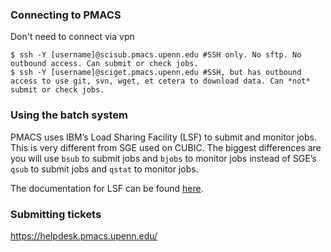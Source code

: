 ### Connecting to PMACS

Don't need to connect via vpn

```
$ ssh -Y [username]@scisub.pmacs.upenn.edu #SSH only. No sftp. No outbound access. Can submit or check jobs.
$ ssh -Y [username]@sciget.pmacs.upenn.edu #SSH, but has outbound access to use git, svn, wget, et cetera to download data. Can *not* submit or check jobs.
```


### Using the batch system

PMACS uses IBM’s Load Sharing Facility (LSF) to submit and monitor jobs. This is very different from SGE used on CUBIC. The biggest differences are you will use `bsub` to submit jobs and `bjobs` to monitor jobs instead of SGE’s `qsub` to submit jobs and `qstat` to monitor jobs.

The documentation for LSF can be found [here](https://www.ibm.com/support/knowledgecenter/SSWRJV_10.1.0/lsf_welcome/lsf_welcome.html).


### Submitting tickets
https://helpdesk.pmacs.upenn.edu/

